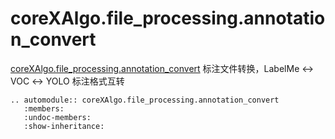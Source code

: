 # coreXAlgo.file_processing.annotation_convert

[coreXAlgo.file_processing.annotation_convert](``) 标注文件转换，LabelMe ↔ VOC ↔ YOLO 标注格式互转

```{eval-rst}
.. automodule:: coreXAlgo.file_processing.annotation_convert
   :members:
   :undoc-members:
   :show-inheritance:
```